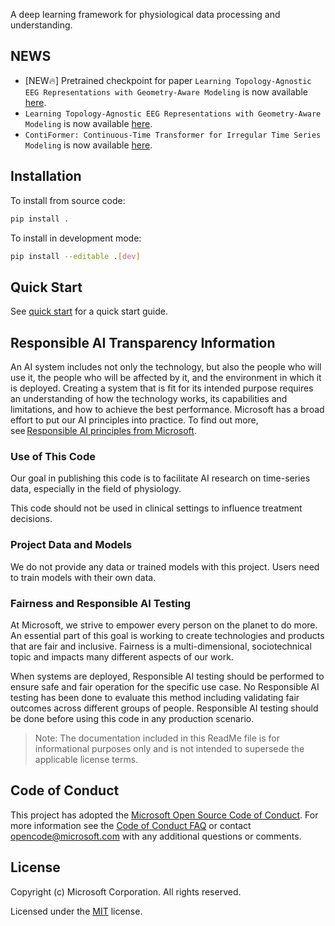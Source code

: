 A deep learning framework for physiological data processing and understanding.

## NEWS

- [NEW🔥] Pretrained checkpoint for paper `Learning Topology-Agnostic EEG Representations with Geometry-Aware Modeling` is now available [here](https://seqml.github.io/MMM/).
- `Learning Topology-Agnostic EEG Representations with Geometry-Aware Modeling` is now available [here](docs/MMM.md).
- `ContiFormer: Continuous-Time Transformer for Irregular Time Series Modeling` is now available [here](docs/contiformer.md).

## Installation

To install from source code:
```bash
pip install .
```

To install in development mode:
```bash
pip install --editable .[dev]
```

## Quick Start

See [quick start](docs/quick-start.md) for a quick start guide.


## Responsible AI Transparency Information

An AI system includes not only the technology, but also the people who will use it, the people who will be affected by it, and the environment in which it is deployed. Creating a system that is fit for its intended purpose requires an understanding of how the technology works, its capabilities and limitations, and how to achieve the best performance. Microsoft has a broad effort to put our AI principles into practice. To find out more, see [Responsible AI principles from Microsoft](https://www.microsoft.com/en-us/ai/responsible-ai). 

### Use of This Code

Our goal in publishing this code is to facilitate AI research on time-series data, especially in the field of physiology.

This code should not be used in clinical settings to influence treatment decisions. 

### Project Data and Models

We do not provide any data or trained models with this project. Users need to train models with their own data.

### Fairness and Responsible AI Testing

At Microsoft, we strive to empower every person on the planet to do more. An essential part of this goal is working to create technologies and products that are fair and inclusive. Fairness is a multi-dimensional, sociotechnical topic and impacts many different aspects of our work.

When systems are deployed, Responsible AI testing should be performed to ensure safe and fair operation for the specific use case. No Responsible AI testing has been done to evaluate this method including validating fair outcomes across different groups of people. Responsible AI testing should be done before using this code in any production scenario.

> Note: The documentation included in this ReadMe file is for informational purposes only and is not intended to supersede the applicable license terms.


## Code of Conduct

This project has adopted the [Microsoft Open Source Code of Conduct](https://opensource.microsoft.com/codeofconduct/). For more information see the [Code of Conduct FAQ](https://opensource.microsoft.com/codeofconduct/faq/) or contact [opencode@microsoft.com](mailto:opencode@microsoft.com) with any additional questions or comments.


## License

Copyright (c) Microsoft Corporation. All rights reserved.

Licensed under the [MIT](LICENSE) license.
